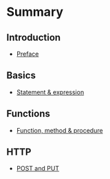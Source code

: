 # Summary

## Introduction

* [Preface](README.md)

## Basics

* [Statement & expression](/basics/statement-and-expression.md)

## Functions

* [Function, method & procedure](//functions/function-method-and-procedure.md)

## HTTP

* [POST and PUT](http/post-and-put.md)



